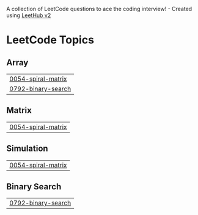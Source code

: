 A collection of LeetCode questions to ace the coding interview! - Created using [LeetHub v2](https://github.com/arunbhardwaj/LeetHub-2.0)
<!---LeetCode Topics Start-->
# LeetCode Topics
## Array
|  |
| ------- |
| [0054-spiral-matrix](https://github.com/AkashYadav-0017/DSA/tree/master/0054-spiral-matrix) |
| [0792-binary-search](https://github.com/AkashYadav-0017/DSA/tree/master/0792-binary-search) |
## Matrix
|  |
| ------- |
| [0054-spiral-matrix](https://github.com/AkashYadav-0017/DSA/tree/master/0054-spiral-matrix) |
## Simulation
|  |
| ------- |
| [0054-spiral-matrix](https://github.com/AkashYadav-0017/DSA/tree/master/0054-spiral-matrix) |
## Binary Search
|  |
| ------- |
| [0792-binary-search](https://github.com/AkashYadav-0017/DSA/tree/master/0792-binary-search) |
<!---LeetCode Topics End-->
